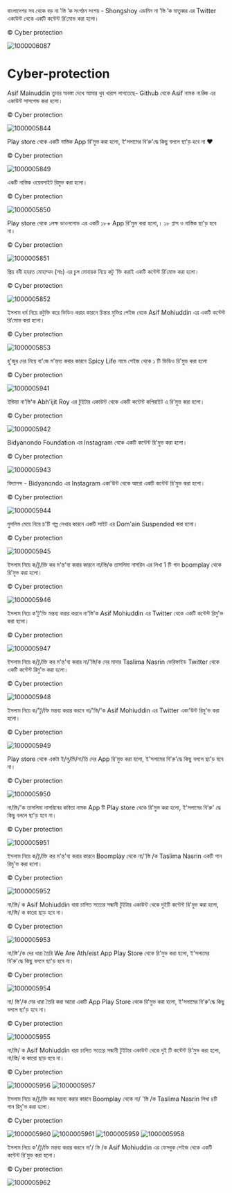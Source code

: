 বাংলাদেশর সব থেকে বড় না ′স্তি ′ক সংগঠন সংশয় - Shongshoy  এডমিন না ′স্তি ′ক মাতুব্বর এর Twitter একাউন্ট থেকে একটি কন্টেন্ট রি′মোভ করা হলো।


 
 © Cyber protection


 ![1000006087](https://github.com/cp-info/Cyber-protection/assets/158504182/9b68d5a4-8004-4191-84b2-8c296258516f)



# Cyber-protection
Asif Mainuddin তুমার অবস্তা দেখে আমার খুব খারাপ লাগতেছে- Github থেকে Asif নামক না*স্তি*ক এর একাউন্ট সাসপেন্ড  করা হলো।

 © Cyber protection



![1000005844](https://github.com/infocp/Cyber-protection-post-1/assets/158504182/61213f18-812c-4981-bcee-993bd592b08a)

Play store থেকে একটি নাস্তিক App রি'মুভ করা হলো, ই'সলামের বি'রু'দ্ধে কিছু বললে ছা'ড় হবে না ❤️

© Cyber protection

![1000005849](https://github.com/infocp/Cyber-protection/assets/158504182/1383f5e1-6187-42db-933e-8ead352a2c03)


একটি নাস্তিক ওয়েবসাইট রিমুভ করা হলো।

© Cyber protection

![1000005850](https://github.com/infocp/Cyber-protection/assets/158504182/4510d9f6-d630-4259-b6f2-ca1ac1766ad7)
 

Play store থেকে ১লক্ষ ডাওনলোড এর একটি ১৮+ App রি'মুভ করা হলো,। ১৮ প্লাস ও নাস্তিক ছা'ড় হবে না। 

© Cyber protection

![1000005851](https://github.com/infocp/Cyber-protection/assets/158504182/b19af43a-9af4-4b6a-b331-c4b6087b74ce)

প্রিয় নবী হযরত মোহাম্মদ (সাঃ) এর চুল মোবারক নিয়ে কটু ′ক্তি করাই একটি কন্টেন্ট রি′মোভ করা হলো। 

© Cyber protection

![1000005852](https://github.com/infocp/Cyber-protection/assets/158504182/1c06c09d-c8ab-472f-8b50-33c9f46dcffc)


ইসলাম ধর্ম নিয়ে কটুক্তি করে ভিডিও করার কারনে চিন্তার মুক্তির পেইজ থেকে Asif Mohiuddin এর একটি কন্টেন্ট রি′মোভ করা হলো।

© Cyber protection

![1000005853](https://github.com/infocp/Cyber-protection/assets/158504182/90ad9a74-f32c-40fe-9411-88c805dfbc7d)

হু'জুর দের নিয়ে বা'জে ম'ন্তব্য করার কারনে Spicy Life নামে পেইজ থেকে ১ টি ভিডিও রি'মুভ করা হলো

© Cyber protection

![1000005941](https://github.com/infocp/Cyber-protection/assets/158504182/cf2cd655-bc10-49a2-a9cd-11c9949612ff)


ইন্ডিয়া না'স্তি'ক Abh'ijit Roy এর টুইটার একাউন্ট থেকে একটি কন্টেন্ট কপিরাইট এ রি'মুভ করা হলো।

© Cyber protection


![1000005942](https://github.com/infocp/Cyber-protection/assets/158504182/51731119-8aba-4a27-adc3-7c6758b2cbfa)


Bidyanondo Foundation এর Instagram থেকে একটি কন্টেন্ট রি'মুভ করা হলো।

© Cyber protection

![1000005943](https://github.com/infocp/Cyber-protection/assets/158504182/9ff268ec-36ba-4ecc-a5c3-5c6dc8647ea2)


বিদ্যানন্দ - Bidyanondo এর Instagram একা'উন্ট থেকে আরো একটি কন্টেন্ট রি'মুভ করা হলো।

© Cyber protection


![1000005944](https://github.com/infocp/Cyber-protection/assets/158504182/17eccffb-d514-4289-a0a3-83ca924ef204)


মুসলিম মেয়ে নিয়ে চ'টি গল্প লেখার কারনে একটি সাইট এর Dom'ain Suspended করা হলো।

© Cyber protection

![1000005945](https://github.com/infocp/Cyber-protection/assets/158504182/3aefb7e8-63c1-4725-8685-c80696d47178)


ইসলাম নিয়ে ক/টু/ক্তি কর ম'ন্ত'ব্য করার কারনে না/স্তি/ক তাসলিমা নাসরিন এর লিখা 1 টি গান boomplay থেকে  রি'মুভ করা হলো।

© Cyber protection


![1000005946](https://github.com/infocp/Cyber-protection/assets/158504182/9c415200-5bf8-419e-b9c8-143133ce6237)

ইসলাম নিয়ে ক'টু'ক্তি মন্তব্য করার করনে না'স্তি'ক Asif Mohiuddin এর Twitter থেকে একটি কন্টেন্ট রিমু'ভ করা হলো।

© Cyber protection


![1000005947](https://github.com/infocp/Cyber-protection/assets/158504182/bdd191b4-78fa-4f6d-9351-ec162dd2597a)


ইসলাম নিয়ে ক/টু/ক্তি কর ম'ন্ত'ব্য করার না/'স্তি/ক দের মাদার Taslima Nasrin ভেরিফাইড Twitter থেকে একটি কন্টেন্ট রিমু'ভ করা হলো।


© Cyber protection


![1000005948](https://github.com/infocp/Cyber-protection/assets/158504182/5f40b35b-57a9-43f6-9a43-b8638eaf5836)


ইসলাম নিয়ে ক/'টু/ক্তি মন্তব্য করার করনে না/'স্তি/'ক Asif Mohiuddin এর Twitter একা'উন্ট রিমু'ভ করা হলো।

© Cyber protection

![1000005949](https://github.com/infocp/Cyber-protection/assets/158504182/61039a09-d829-431f-9963-ae77a147f0f8)


Play store থেকে একটা ই/লু/মি/না/তি দের App রি'মুভ করা হলো, ই'সলামের বি'রু'দ্ধে কিছু বললে ছা'ড় হবে না।


© Cyber protection


![1000005950](https://github.com/infocp/Cyber-protection/assets/158504182/530c70f3-e071-4d24-b0d3-fe56bab76023)


না/স্তি/'ক তাসলিমা নাসরিনের কবিতা নামক App টি Play store থেকে রি'মুভ করা হলো, ই'সলামের বি'রু' দ্ধে কিছু বললে ছা'ড় হবে না।


© Cyber protection


![1000005951](https://github.com/infocp/Cyber-protection/assets/158504182/ff380983-5f77-46b3-b7c3-f349aaacb71a)


ইসলাম নিয়ে ক/টু/ক্তি কর ম'ন্ত'ব্য করার কারনে Boomplay থেকে না/'স্তি /ক Taslima Nasrin একটি গান রিমু'ভ করা হলো।


© Cyber protection


![1000005952](https://github.com/infocp/Cyber-protection/assets/158504182/1821a9aa-5e32-46f3-848c-d44aadaafb45)


না/স্তি/ ক Asif Mohiuddin ধারা চালিত সত্যের সন্ধানী  টুইটার একাউন্ট থেকে দুইটি কন্টেন্ট রি'মুভ করা হলো, না/স্তি/ ক কারো ছাড় হবে না। 


© Cyber protection



![1000005953](https://github.com/infocp/Cyber-protection/assets/158504182/b8f63912-edff-4ccb-9a68-28f06878ae43)


না/স্তি'/ক দের ধারা তৈরি We Are Ath/eist App Play Store থেকে রি'মুভ করা হলো, ই'সলামের বি'রু'দ্ধে কিছু বললে ছা'ড় হবে না। 


© Cyber protection


![1000005954](https://github.com/infocp/Cyber-protection/assets/158504182/eb22e599-5bfa-475a-8ba6-a5ee50cb5afd)


না/ স্তি'/ক দের ধারা তৈরি করা আরো একটি App Play Store থেকে রি'মুভ করা হলো, ই'সলামের বি'রু'দ্ধে কিছু বললে ছা'ড় হবে না।


© Cyber protection

![1000005955](https://github.com/infocp/Cyber-protection/assets/158504182/c5e2b047-5aba-487d-9f1c-69331c705d67)


না/স্তি/ ক Asif Mohiuddin ধারা চালিত সত্যের সন্ধানী  টুইটার একাউন্ট থেকে দুই টি কন্টেন্ট রি'মুভ করা হলো, না/স্তি/ ক কারো ছাড় হবে না।


© Cyber protection

![1000005956](https://github.com/infocp/Cyber-protection/assets/158504182/85918bc4-9de9-498a-b4d6-5a6729800504)
![1000005957](https://github.com/infocp/Cyber-protection/assets/158504182/0e299a8b-4009-4e53-80aa-6825f850e46b)


ইসলাম নিয়ে ক/টু/ক্তি কর মন্তব্য করার কারনে Boomplay থেকে না/ 'স্তি /ক Taslima Nasrin লিখা ৪টি গান রিমু'ভ করা হলো।


© Cyber protection


![1000005960](https://github.com/infocp/Cyber-protection/assets/158504182/16fdecf0-0141-4fd4-ada6-9d8c17abf6a7)
![1000005961](https://github.com/infocp/Cyber-protection/assets/158504182/3e1cd58c-2b88-4a13-b29f-175247fc0bab)
![1000005959](https://github.com/infocp/Cyber-protection/assets/158504182/94c2f570-eb5f-4272-925b-3ca39a5f8544)
![1000005958](https://github.com/infocp/Cyber-protection/assets/158504182/5e2fc1eb-754e-4044-8742-f146c2261764)


ইসলাম নিয়ে ক'/টু/ক্তি মন্তব্য করার করনে না'/ স্তি /ক Asif Mohiuddin এর ফেসবুক পেইজ থেকে একটি কন্টেন্ট রি'মুভ করা হলো।


© Cyber protection


![1000005962](https://github.com/infocp/Cyber-protection/assets/158504182/26482c54-ca1e-4e83-84ad-09cd88d3224c)









